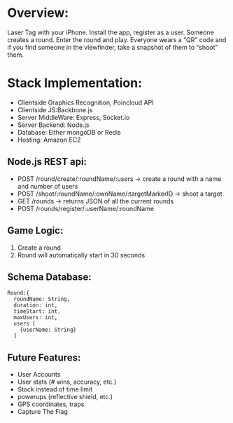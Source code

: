 # Overview:
Laser Tag with your iPhone.  Install the app, register as a user.  Someone creates a round.  Enter the round and play.  Everyone wears a “QR” code and if you find someone in the viewfinder, take a snapshot of them to “shoot” them.

# Stack Implementation:
- Clientside Graphics Recognition, Poincloud API
- Clientside JS:Backbone.js
- Server MiddleWare: Express, Socket.io
- Server Backend: Node.js
- Database: Either mongoDB or Redis
- Hosting: Amazon EC2

## Node.js REST api:
- POST /round/create/:roundName/:users -> create a round with a name and number of users
- POST /shoot/:roundName/:ownName/:targetMarkerID -> shoot a target
- GET /rounds -> returns JSON of all the current rounds
- POST /rounds/register/:userName/:roundName

## Game Logic:
1. Create a round
2. Round will automatically start in 30 seconds

## Schema Database:
```
Round:{
  roundName: String,
  duration: int,
  timeStart: int,
  maxUsers: int,
  users [
    {userName: String}
  ]
```

## Future Features:
- User Accounts
- User stats (# wins, accuracy, etc.)
- Stock instead of time limit
- powerups (reflective shield, etc.)
- GPS coordinates, traps
- Capture The Flag

